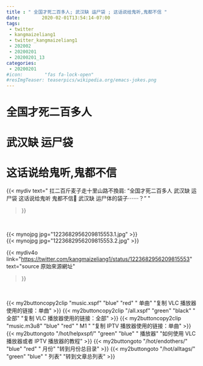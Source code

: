 ```yaml
---
title : " 全国才死二百多人; 武汉缺 运尸袋 ; 这话说给鬼听,鬼都不信 "
date:        2020-02-01T13:54:14-07:00
tags:
 - twitter
 - kangmaizeliang1
 - twitter_kangmaizeliang1
 - 202002
 - 20200201
 - 20200201_13
categories:
 - 20200201
#icon:        "fas fa-lock-open"
#resImgTeaser: teaserpics/wikipedia.org/emacs-jokes.png
---
```

<h1>
全国才死二百多人
</h1>
<h1>
武汉缺 运尸袋
</h1>
<h1>
这话说给鬼听,鬼都不信
</h1>


{{< mydiv text=" 扛二百斤麦子走十里山路不換肩: “全国才死二百多人&#10;武汉缺 运尸袋&#10;这话说给鬼听&#10;鬼都不信🤨&#10;武汉缺 运尸体的袋子⋯⋯？”  "
>}}
<br>


 {{< mynojpg jpg="1223682956209815553.1.jpg" >}}<br>  {{< mynojpg jpg="1223682956209815553.2.jpg" >}}<br> 



{{< mydiv4o link="https://twitter.com/kangmaizeliang1/status/1223682956209815553"
text="source 原始來源網址"
>}}


<br>



{{< my2buttoncopy2clip "music.xspf"        "blue"   "red"    " 单曲"  "复制 VLC 播放器使用的链接：单曲" >}} {{< my2buttoncopy2clip "/all.xspf"         "green"  "black"  " 全部"  "复制 VLC 播放器使用的链接：全部" >}} {{< my2buttoncopy2clip "music.m3u8"        "blue"   "red"    " M1 "    "复制 IPTV 播放器使用的链接：单曲" >}} {{< my2buttongoto      "/hot/helpxspf/"    "green"  "blue"   " 播放器" "如何使用 VLC 播放器或者 IPTV 播放器的教程" >}} {{< my2buttongoto      "/hot/endothers/"   "blue"   "red"    " 月份"   "转到月份总目录" >}} {{< my2buttongoto      "/hot/alltags/"     "green"  "blue"   " 列表"   "转到文章总列表" >}} 
